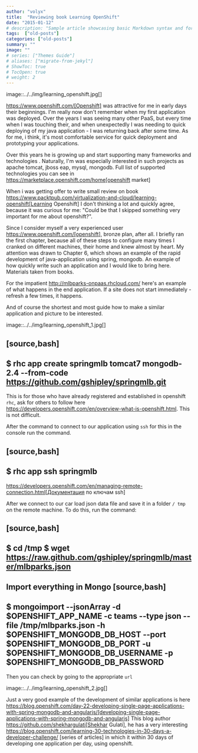```yaml
---
author: "volyx"
title:  "Reviewing book Learning OpenShift"
date: "2015-01-12"
# description: "Sample article showcasing basic Markdown syntax and formatting for HTML elements."
tags:  ["old-posts"]
categories: ["old-posts"]
summary: ""
image: ""
# series: ["Themes Guide"]
# aliases: ["migrate-from-jekyl"]
# ShowToc: true
# TocOpen: true
# weight: 2
---
```


image::../../img/learning_openshift.jpg[]

https://www.openshift.com/[Openshift] was attractive for me in early days their beginnings. I'm really now don't remember when my first application was deployed. Over the years I was seeing many other PaaS, but every time when I was touching their, and when unexpectedly I was needing to quick deploying of my java application - I was returning back after some time. As for me, i think, it's most comfortable service for quick deployment and prototyping your applications.

Over this years he is growing up and start supporting many frameworks and technologies . Naturally, I'm was especially interested in such projects as apache tomcat, jboss eap, mysql, mongodb. Full list of supported technologies you can see in https://marketplace.openshift.com/home[openshift market] 

When i was getting offer to write small review on book https://www.packtpub.com/virtualization-and-cloud/learning-openshift[Learning Openshift] I don't thinking a lot and quickly agree, because it was curious for me: "Could be that I skipped something very important for me about openshift?".

Since I consider myself a very experienced user https://www.openshift.com/[openshift], bronze plan, after all. I briefly ran the first chapter, because all of these steps to configure many times I cranked on different machines, their home and knew almost by heart. My attention was drawn to Chapter 6, which shows an example of the rapid development of java-application using spring, mongodb. An example of how quickly write such an application and I would like to bring here. Materials taken from books. 

For the impatient http://mlbparks-onpaas.rhcloud.com/ here's an example of what happens in the end application. If a site does not start immediately - refresh a few times, it happens. 

And of course the shortest and most guide how to make a similar application and picture to be interested.

image::../../img/learning_openshift_1.jpg[]

[source,bash]
----
$ rhc app create springmlb tomcat7 mongodb-2.4 --from-code https://github.com/gshipley/springmlb.git
----

This is for those who have already registered and established in openshift `rhc`, ask for others to follow here https://developers.openshift.com/en/overview-what-is-openshift.html. This is not difficult.

After the command to connect to our application using `ssh` for this in the console run the command.

[source,bash]
----
$ rhc app ssh springmlb
----
https://developers.openshift.com/en/managing-remote-connection.html[Документация по ключам ssh]

After we connect to our car load json data file and save it in a folder `/ tmp` on the remote machine. To do this, run the command:

[source,bash]
----
$ cd /tmp
$ wget https://raw.github.com/gshipley/springmlb/master/mlbparks.json
----
Import everything in Mongo
[source,bash]
----
$ mongoimport --jsonArray -d $OPENSHIFT_APP_NAME -c teams --type json --file /tmp/mlbparks.json  -h $OPENSHIFT_MONGODB_DB_HOST --port $OPENSHIFT_MONGODB_DB_PORT -u $OPENSHIFT_MONGODB_DB_USERNAME  -p $OPENSHIFT_MONGODB_DB_PASSWORD
----
Then you can check by going to the appropriate `url`

image::../../img/learning_openshift_2.jpg[]

Just a very good example of the development of similar applications is here https://blog.openshift.com/day-22-developing-single-page-applications-with-spring-mongodb-and-angularjs/[developing-single-page-applications-with-spring-mongodb-and-angularjs]
This blog author https://github.com/shekhargulati[Shekhar Gulati], he has a very interesting https://blog.openshift.com/learning-30-technologies-in-30-days-a-developer-challenge/ [series of articles] in which it within 30 days of developing one application per day, using openshift.


